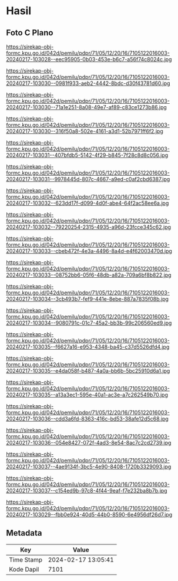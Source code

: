 # Hasil

## Foto C Plano

https://sirekap-obj-formc.kpu.go.id/042d/pemilu/pdpr/71/05/12/20/16/7105122016003-20240217-103028--eec95905-0b03-453e-b6c7-a56f74c8024c.jpg

https://sirekap-obj-formc.kpu.go.id/042d/pemilu/pdpr/71/05/12/20/16/7105122016003-20240217-103030--0981f933-aeb2-4442-8bdc-d30f43781d60.jpg

https://sirekap-obj-formc.kpu.go.id/042d/pemilu/pdpr/71/05/12/20/16/7105122016003-20240217-103030--71a1e251-8a08-49e7-af89-c83ce1273b86.jpg

https://sirekap-obj-formc.kpu.go.id/042d/pemilu/pdpr/71/05/12/20/16/7105122016003-20240217-103030--316f50a8-502e-4161-a3d1-52b7971ff6f2.jpg

https://sirekap-obj-formc.kpu.go.id/042d/pemilu/pdpr/71/05/12/20/16/7105122016003-20240217-103031--407bfdb5-5142-4f29-b845-7f28c8d8c056.jpg

https://sirekap-obj-formc.kpu.go.id/042d/pemilu/pdpr/71/05/12/20/16/7105122016003-20240217-103031--9978445d-807c-4667-a9ed-c0af2cbd6387.jpg

https://sirekap-obj-formc.kpu.go.id/042d/pemilu/pdpr/71/05/12/20/16/7105122016003-20240217-103032--623dd17f-d099-4d0f-abe4-64f2ac58ee6a.jpg

https://sirekap-obj-formc.kpu.go.id/042d/pemilu/pdpr/71/05/12/20/16/7105122016003-20240217-103032--79220254-2315-4935-a96d-23fcce345c62.jpg

https://sirekap-obj-formc.kpu.go.id/042d/pemilu/pdpr/71/05/12/20/16/7105122016003-20240217-103033--cbeb472f-4e3a-4496-8a4d-e4f62003470d.jpg

https://sirekap-obj-formc.kpu.go.id/042d/pemilu/pdpr/71/05/12/20/16/7105122016003-20240217-103033--08752bb6-05f6-48db-a82a-709a6bf8b822.jpg

https://sirekap-obj-formc.kpu.go.id/042d/pemilu/pdpr/71/05/12/20/16/7105122016003-20240217-103034--3cb493b7-fef9-441e-8ebe-887a7835f08b.jpg

https://sirekap-obj-formc.kpu.go.id/042d/pemilu/pdpr/71/05/12/20/16/7105122016003-20240217-103034--9080791c-01c7-45a2-bb3b-99c206560ed9.jpg

https://sirekap-obj-formc.kpu.go.id/042d/pemilu/pdpr/71/05/12/20/16/7105122016003-20240217-103035--f6627a16-e953-4348-ba45-c37d5526dfd4.jpg

https://sirekap-obj-formc.kpu.go.id/042d/pemilu/pdpr/71/05/12/20/16/7105122016003-20240217-103035--e4da058f-b487-4a0a-bb6b-5bc25910d6a1.jpg

https://sirekap-obj-formc.kpu.go.id/042d/pemilu/pdpr/71/05/12/20/16/7105122016003-20240217-103035--a13a3ec1-595e-40a1-ac3e-a7c262549b70.jpg

https://sirekap-obj-formc.kpu.go.id/042d/pemilu/pdpr/71/05/12/20/16/7105122016003-20240217-103036--cdd3a6fd-8363-416c-bd53-38afe12d5c68.jpg

https://sirekap-obj-formc.kpu.go.id/042d/pemilu/pdpr/71/05/12/20/16/7105122016003-20240217-103036--054e8427-072f-4ad3-8e54-8ac7c2cd2739.jpg

https://sirekap-obj-formc.kpu.go.id/042d/pemilu/pdpr/71/05/12/20/16/7105122016003-20240217-103037--4ae9134f-3bc5-4e90-8408-1720b3329093.jpg

https://sirekap-obj-formc.kpu.go.id/042d/pemilu/pdpr/71/05/12/20/16/7105122016003-20240217-103037--c154ed9b-97c8-4f44-9eaf-f7e232ba8b7b.jpg

https://sirekap-obj-formc.kpu.go.id/042d/pemilu/pdpr/71/05/12/20/16/7105122016003-20240217-103029--fbb0e924-40d5-44b0-8590-6e4956df26d7.jpg


## Metadata

| Key        | Value               |
| ---------- | ------------------- |
| Time Stamp | 2024-02-17 13:05:41 |
| Kode Dapil | 7101                |



